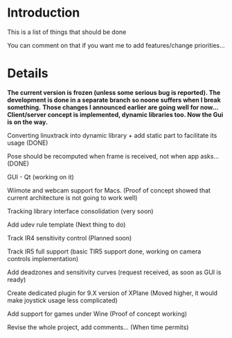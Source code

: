 # Introduction #
This is a list of things that should be done

You can comment on that if you want me to add features/change priorities...

# Details #

**The current version is frozen (unless some serious bug is reported). The development is done in a separate branch so noone suffers when I break something.**
**Those changes I announced earlier are going well for now... Client/server concept is implemented, dynamic libraries too. Now the Gui is on the way.**

Converting linuxtrack into dynamic library + add static part to facilitate its usage (DONE)

Pose should be recomputed when frame is received, not when app asks... (DONE)

GUI - Qt (working on it)

Wiimote and webcam support for Macs. (Proof of concept showed that current architecture is not going to work well)

Tracking library interface consolidation (very soon)

Add udev rule template (Next thing to do)

Track IR4 sensitivity control (Planned soon)

Track IR5 full support (basic TIR5 support done, working on camera controls implementation)

Add deadzones and sensitivity curves (request received, as soon as GUI is ready)

Create dedicated plugin for 9.X version of XPlane (Moved higher, it would make joystick usage less complicated)

Add support for games under Wine (Proof of concept working)

Revise the whole project, add comments... (When time permits)